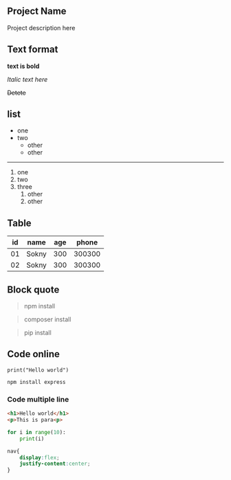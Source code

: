 ## Project Name
Project description here

## Text format
**text is bold**

*Italic text here*

~~Detete~~

## list 
- one 
- two
    - other
    - other
---
1. one
2. two
3. three
    1. other
    2. other

## Table

| id | name   | age | phone|
|----|--------|-----|------|
| 01 | Sokny  | 300 |300300|
| 02 | Sokny  | 300 |300300|

## Block quote

> npm install

> composer install

> pip install

## Code online
`print("Hello world")`

`npm install express`

### Code multiple line

```html
<h1>Hello world</h1>
<p>This is para<p>
```
```python
for i in range(10):
    print(i)
```
```css
nav{
    display:flex;
    justify-content:center;
}
```


